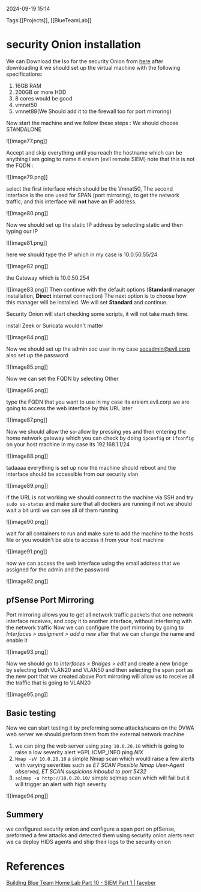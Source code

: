 2024-09-19 15:14

Tags:[[Projects]], [[BlueTeamLab]]

# security Onion installation 


We can Download the Iso for the security Onion from [here](https://github.com/Security-Onion-Solutions/securityonion/blob/master/VERIFY_ISO.md) after downloading it we should set up the virtual machine with the following specifications: 

1. 16GB RAM
2. 200GB or more HDD
3. 8 cores would be good
4. vmnet50
5. vmnet88(We Should add it to the firewall too for port mirroring)

Now start the machine and we follow these steps :
We should choose STANDALONE

![[image77.png]]

Accept and skip everything until you reach the hostname which can be anything i am going to name it ersiem (evil remote SIEM) note that this is not the FQDN :

![[image79.png]]

select the first interface which should be the Vmnat50, The second interface is the one used for SPAN (port mirroring), to get the network traffic, and this interface will **not** have an IP address.

![[image80.png]]

Now we should set up the static IP address by selecting static and then typing our IP

![[image81.png]]

here we should type the IP which in my case is 10.0.50.55/24

![[image82.png]]

the Gateway which is 10.0.50.254

![[image83.png]]
Then continue with the default options (**Standard** manager installation, **Direct** internet connection) The next option is to choose how this manager will be installed. We will set **Standard** and continue.

Security Onion will start checking some scripts, it will not take much time.

install Zeek or Suricata wouldn't matter 

![[image84.png]]

Now we should set up the admin soc user in my case socadmin@evil.corp also set up the password 

![[image85.png]]

Now we can set the FQDN by selecting Other 

![[image86.png]]

type the FQDN that you want to use in my case its ersiem.evil.corp we are going to access the web interface by this URL later 

![[image87.png]]

Now we should allow the so-allow by pressing yes and then entering the home network gateway which you can check by doing `ipconfig` or `ifconfig` on your host machine in my case its 192.168.1.1/24

![[image88.png]]

tadaaaa everything is set up now the machine should reboot and the interface should be accessible from our security vlan

![[image89.png]]

if the URL is not working we should connect to the machine via SSH and try `sudo so-status`
and make sure that all dockers are running if not we should wait a bit until we can see all of them running 

![[image90.png]]


wait for all containers to run and make sure to add the machine to the hosts file or you wouldn't be able to access it from your host machine 

![[image91.png]]

now we can access the web interface using the email address that we assigned for the admin and the password

![[image92.png]]

## pfSense Port Mirroring 
Port mirroring allows you to get all network traffic packets that one network interface receives, and copy it to another interface, without interfering with the network traffic
Now we can configure the port mirroring by going to _Interfaces > assigment > add a new_
after that we can change the name and enable it 

![[image93.png]]

Now we should go to _Interfaces > Bridges > edit_ and create a new bridge by selecting both VLAN20 and VLAN50 and then selecting the span port as the new port that we created above 
Port mirroring will allow us to receive all the traffic that is going to VLAN20

![[image95.png]]

## Basic testing 

Now we can start testing it by preforming some attacks/scans on the DVWA web server we should preform them from the external network machine   

1. we can ping the web server using `ping 10.0.20.10` which is going to raise a low severity alert *GPL ICMP_INFO ping *NIX*
2. `Nmap -sV 10.0.20.10` a simple Nmap scan which would raise a few alerts with varying severities such as *ET SCAN Possible Nmap User-Agent observed, ET SCAN suspicions inboubd to port 5432* 
3. `sqlmap -u http://10.0.20.10/` simple sqlmap scan which will fail but it will trigger an alert with high severity 

![[image94.png]]

## Summery 

we configured security onion and configure a span port on pfSense, preformed a few attacks and detected them using security onion alerts 
next we ca deploy HIDS agents and ship their logs to the security onion 
# References 

[Building Blue Team Home Lab Part 10 - SIEM Part 1 | facyber](https://facyber.me/posts/blue-team-lab-guide-part-10/)
